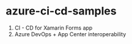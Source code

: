 # azure-ci-cd-samples

1. CI - CD for Xamarin Forms app
2. Azure DevOps + App Center interoperability
